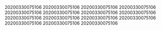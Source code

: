 20200330075106
20200330075106
20200330075106
20200330075106
20200330075106
20200330075106
20200330075106
20200330075106
20200330075106
20200330075106
20200330075106
20200330075106
20200330075106
20200330075106
20200330075106
